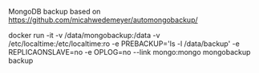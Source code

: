 MongoDB backup based on https://github.com/micahwedemeyer/automongobackup/

docker run -it -v /data/mongobackup:/data -v /etc/localtime:/etc/localtime:ro -e PREBACKUP='ls -l /data/backup' -e REPLICAONSLAVE=no -e OPLOG=no --link mongo:mongo mongobackup backup

